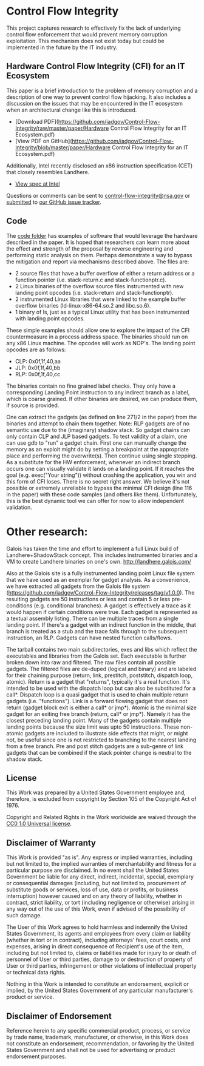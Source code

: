 # Control Flow Integrity

This project captures research to effectively fix the lack of underlying control flow enforcement that would prevent memory corruption exploitation. This mechanism does not exist today but could be implemented in the future by the IT industry. 

## Hardware Control Flow Integrity (CFI) for an IT Ecosystem
This paper is a brief introduction to the problem of memory corruption and a description of one way to prevent control flow hijacking. It also includes a discussion on the issues that may be encountered in the IT ecosystem when an architectural change like this is introduced.

* [Download PDF](https://github.com/iadgov/Control-Flow-Integrity/raw/master/paper/Hardware Control Flow Integrity for an IT Ecosystem.pdf)
* [View PDF on GitHub](https://github.com/iadgov/Control-Flow-Integrity/blob/master/paper/Hardware Control Flow Integrity for an IT Ecosystem.pdf)

Additionally, Intel recently disclosed an x86 instruction specification (CET) that closely resembles Landhere. 

* [View spec at Intel](https://software.intel.com/en-us/isa-extensions/cet-preview)

Questions or comments can be sent to control-flow-integrity@nsa.gov or [submitted](https://github.com/iadgov/Control-Flow-Integrity/issues/new) to [our GitHub issue tracker](https://github.com/iadgov/Control-Flow-Integrity/issues).

## Code 

The [code folder](https://github.com/iadgov/Control-Flow-Integrity/tree/master/code) has examples of software that would leverage the hardware described in the paper. It is hoped that researchers can learn more about the effect and strength of the proposal by reverse engineering and performing static analysis on them. Perhaps demonstrate a way to bypass the mitigation and report via mechanisms described above. The files are:

* 2 source files that have a buffer overflow of either a return address or a function pointer (i.e. stack-return.c and stack-functionptr.c).
* 2 Linux binaries of the overflow source files instrumented with new landing point opcodes (i.e. stack-return and stack-functionptr).
* 2 instrumented Linux libraries that were linked to the example buffer overflow binaries (ld-linux-x86-64.so.2 and libc.so.6).
* 1 binary of ls, just as a typical Linux utility that has been instrumented with landing point opcodes.

These simple examples should allow one to explore the impact of the CFI countermeasure in a process address space. The binaries should run on any x86 Linux machine. The opcodes will work as NOP's. The landing point opcodes are as follows:

* CLP: 0x0f,1f,40,aa
* JLP: 0x0f,1f,40,bb
* RLP: 0x0f,1f,40,cc

The binaries contain no fine grained label checks. They only have a corresponding Landing Point instruction to any indirect branch as a label, which is coarse grained. If other binaries are desired, we can produce them, if source is provided.

One can extract the gadgets (as defined on line 271/2 in the paper) from the binaries and attempt to chain them together. Note: RLP gadgets are of no semantic use due to the (imaginary) shadow stack. So gadget chains can only contain CLP and JLP based gadgets. To test validity of a claim, one can use gdb to "run" a gadget chain. First one can manually change the memory as an exploit might do by setting a breakpoint at the appropriate place and performing the overwrite(s). Then continue using single stepping. As a substitute for the HW enforcement, whenever an indirect branch occurs one can visually validate it lands on a landing point. If it reaches the goal (e.g. exec("Your string")) without crashing the application, you win and this form of CFI loses. There is no secret right answer. We believe it's not possible or extremely unreliable to bypass the minimal CFI design (line 116 in the paper) with these code samples (and others like them). Unfortunately, this is the best dynamic tool we can offer for now to allow independent validation.

# Other research:

Galois has taken the time and effort to implement a full Linux build of Landhere+ShadowStack concept. This includes instrumented binaries and a VM to create Landhere binaries on one's own. http://landhere.galois.com/

Also at the Galois site is a fully instrumented landing point Linux file system that we have used as an exemplar for gadget analysis. As a convenience, we have extracted all gadgets from the Galois file system (https://github.com/iadgov/Control-Flow-Integrity/releases/tag/v1.0.0). The resulting gadgets are 50 instructions or less and contain 5 or less pre-conditions (e.g. conditional branches). A gadget is effectively a trace as it would happen if certain conditions were true. Each gadget is represented as a textual assembly listing. There can be multiple traces from a single landing point. If there's a gadget with an indirect function in the middle, that branch is treated as a stub and the trace falls through to the subsequent instruction, an RLP. Gadgets can have nested function calls/flows.

The tarball contains two main subdirectories, exes and libs which reflect the executables and libraries from the Galois set. Each executable is further broken down into raw and filtered. The raw files contain all possible gadgets. The filtered files are de-duped (logical and binary) and are labeled for their chaining purpose (return, link, prestitch, poststitch, dispatch loop, atomic). Return is a gadget that "returns", typically it's a real function. It's intended to be used with the dispatch loop but can also be substituted for a call\*. Dispatch loop is a quasi gadget that is used to chain multiple return gadgets (i.e. "functions"). Link is a forward flowing gadget that does not return (gadget block exit is either a call\* or jmp\*). Atomic is the minimal size gadget for an exiting free branch (return, call\* or jmp\*). Namely it has the closest preceding landing point. Many of the gadgets contain multiple landing points because the size limit was upto 50 instructions. These non-atomic gadgets are included to illustrate side effects that might, or might not, be useful since one is not restricted to branching to the nearest landing from a free branch. Pre and post stitch gadgets are a sub-genre of link gadgets that can be combined if the stack pointer change is neutral to the shadow stack.

## License
This Work was prepared by a United States Government employee and, therefore, is excluded from copyright by Section 105 of the Copyright Act of 1976.

Copyright and Related Rights in the Work worldwide are waived through the [CC0 1.0 Universal license](https://creativecommons.org/publicdomain/zero/1.0/).

## Disclaimer of Warranty
This Work is provided "as is". Any express or implied warranties, including but not limited to, the implied warranties of merchantability and fitness for a particular purpose are disclaimed. In no event shall the United States Government be liable for any direct, indirect, incidental, special, exemplary or consequential damages (including, but not limited to, procurement of substitute goods or services, loss of use, data or profits, or business interruption) however caused and on any theory of liability, whether in contract, strict liability, or tort (including negligence or otherwise) arising in any way out of the use of this Work, even if advised of the possibility of such damage.

The User of this Work agrees to hold harmless and indemnify the United States Government, its agents and employees from every claim or liability (whether in tort or in contract), including attorneys' fees, court costs, and expenses, arising in direct consequence of Recipient's use of the item, including but not limited to, claims or liabilities made for injury to or death of personnel of User or third parties, damage to or destruction of property of User or third parties, infringement or other violations of intellectual property or technical data rights.

Nothing in this Work is intended to constitute an endorsement, explicit or implied, by the United States Government of any particular manufacturer's product or service.

## Disclaimer of Endorsement
Reference herein to any specific commercial product, process, or service by trade name, trademark, manufacturer, or otherwise, in this Work does not constitute an endorsement, recommendation, or favoring by the United States Government and shall not be used for advertising or product endorsement purposes.
